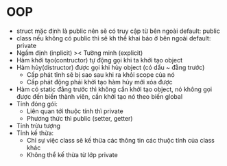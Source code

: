# OOP

- struct mặc định là public nên sẽ có truy cập từ bên ngoài default: public
- class nếu không có public thì sẽ kh thể khai báo ở bên ngoài default: private
- Ngầm định (inplicit) >< Tường minh (explicit)
- Hàm khởi tạo(contructor) tự động gọi khi ta khởi tạo object
- Hàm hủy(distructor) được gọi khi hủy object (có dấu ~ đằng trước)
  - Cấp phát tĩnh sẽ bị sao sau khi ra khỏi scope của nó
  - Cấp phát động phải khởi tạo hàm hủy mới xóa được
- Hàm có static đằng trước thì không cần khởi tạo object, nó không gọi được đến biến thành viên, cần khởi tạo nó theo biến global
- Tính đóng gói:
  - Liên quan tới thuộc tính thì private
  - Phương thức thì public (setter, getter)
- Tính trừu tượng
- Tính kế thừa:
  - Chỉ sự việc class sẽ kế thừa các thông tin các thuộc tính của class khác
  - Không thể kế thừa từ lớp private
  
